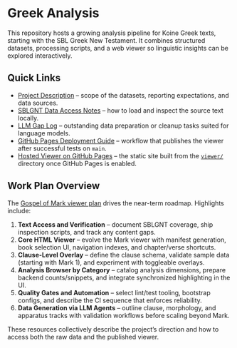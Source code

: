 # Greek Analysis

This repository hosts a growing analysis pipeline for Koine Greek texts, starting with the SBL Greek New Testament. It combines
structured datasets, processing scripts, and a web viewer so linguistic insights can be explored interactively.

## Quick Links

- [Project Description](description.md) – scope of the datasets, reporting expectations, and data sources.
- [SBLGNT Data Access Notes](docs/sblgnt-data-access.md) – how to load and inspect the source text locally.
- [LLM Gap Log](docs/sblgnt-llm-gap-log.md) – outstanding data preparation or cleanup tasks suited for language models.
- [GitHub Pages Deployment Guide](docs/github-pages-deployment.md) – workflow that publishes the viewer after successful tests on `main`.
- [Hosted Viewer on GitHub Pages](https://<github-username>.github.io/greek-analysis-20250915/) – the static site built from the [`viewer/`](viewer) directory once GitHub Pages is enabled.

## Work Plan Overview

The [Gospel of Mark viewer plan](plans/gospel-of-mark-plan.md) drives the near-term roadmap. Highlights include:

1. **Text Access and Verification** – document SBLGNT coverage, ship inspection scripts, and track any content gaps.
2. **Core HTML Viewer** – evolve the Mark viewer with manifest generation, book selection UI, navigation indexes, and chapter/verse shortcuts.
3. **Clause-Level Overlay** – define the clause schema, validate sample data (starting with Mark 1), and experiment with toggleable overlays.
4. **Analysis Browser by Category** – catalog analysis dimensions, prepare backend counts/snippets, and integrate synchronized highlighting in the UI.
5. **Quality Gates and Automation** – select lint/test tooling, bootstrap configs, and describe the CI sequence that enforces reliability.
6. **Data Generation via LLM Agents** – outline clause, morphology, and apparatus tracks with validation workflows before scaling beyond Mark.

These resources collectively describe the project’s direction and how to access both the raw data and the published viewer.
